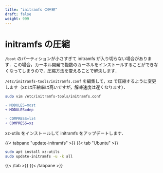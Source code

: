 ```yaml
---
title: "initramfs の圧縮"
draft: false
weight: 999
---
```


# initramfs の圧縮

`/boot` のパーティションが小さすぎて initramfs が入り切らない場合があります．この場合，カーネル開発で複数のカーネルをインストールすることができなくなってしまうので，圧縮方法を変えることで解決します．

`/etc/initramfs-tools/initramfs.conf` を編集して，xz で圧縮するように変更します（xz は圧縮率は高いですが，解凍速度は遅くなります）．

```sh
sudo vim /etc/initramfs-tools/initramfs.conf
```

```diff
- MODULES=most
+ MODULES=dep
```

```diff
- COMPRESS=lz4
+ COMPRESS=xz
```

xz-utils をインストールして initramfs をアップデートします．

{{< tabpane "update-initramfs" >}}
{{< tab "Ubuntu" >}}

```sh
sudo apt install xz-utils
sudo update-initramfs -u -k all
```

{{< /tab >}}
{{< /tabpane >}}
